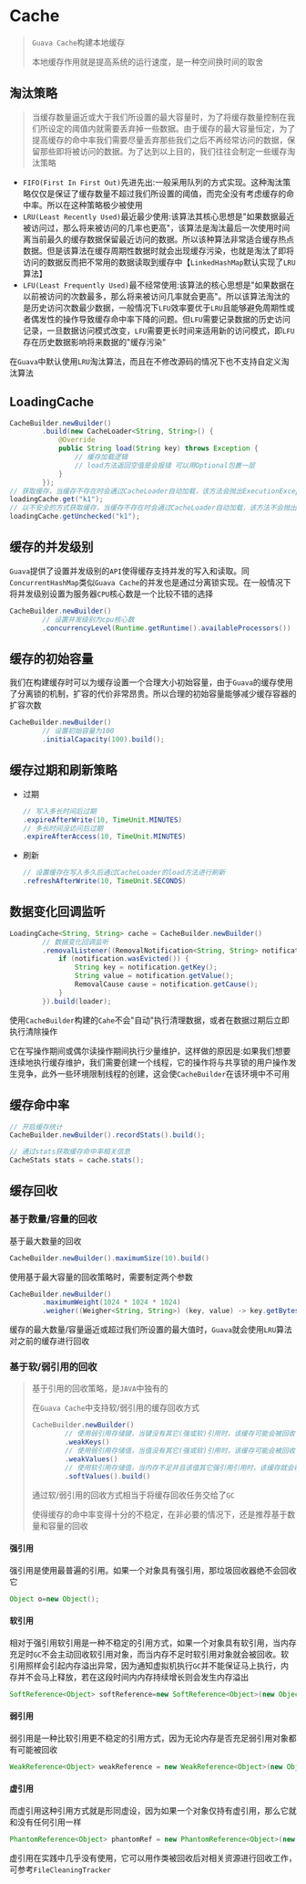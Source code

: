 # Cache

> `Guava Cache`构建本地缓存
>
> 本地缓存作用就是提高系统的运行速度，是一种空间换时间的取舍

## 淘汰策略

> 当缓存数量逼近或大于我们所设置的最大容量时，为了将缓存数量控制在我们所设定的阈值内就需要丢弃掉一些数据。由于缓存的最大容量恒定，为了提高缓存的命中率我们需要尽量丢弃那些我们之后不再经常访问的数据，保留那些即将被访问的数据。为了达到以上目的，我们往往会制定一些缓存淘汰策略

- `FIFO(First In First Out)`先进先出:一般采用队列的方式实现。这种淘汰策略仅仅是保证了缓存数量不超过我们所设置的阈值，而完全没有考虑缓存的命中率。所以在这种策略极少被使用
- `LRU(Least Recently Used)`最近最少使用:该算法其核心思想是"如果数据最近被访问过，那么将来被访问的几率也更高"，该算法是淘汰最后一次使用时间离当前最久的缓存数据保留最近访问的数据。所以该种算法非常适合缓存热点数据。但是该算法在缓存周期性数据时就会出现缓存污染，也就是淘汰了即将访问的数据反而把不常用的数据读取到缓存中【`LinkedHashMap`默认实现了`LRU`算法】
- `LFU(Least Frequently Used)`最不经常使用:该算法的核心思想是"如果数据在以前被访问的次数最多，那么将来被访问几率就会更高"。所以该算法淘汰的是历史访问次数最少数据，一般情况下`LFU`效率要优于`LRU`且能够避免周期性或者偶发性的操作导致缓存命中率下降的问题。但`LFU`需要记录数据的历史访问记录，一旦数据访问模式改变，`LFU`需要更长时间来适用新的访问模式，即`LFU`存在历史数据影响将来数据的"缓存污染"

在`Guava`中默认使用`LRU`淘汰算法，而且在不修改源码的情况下也不支持自定义淘汰算法

## LoadingCache

```java
CacheBuilder.newBuilder()
        .build(new CacheLoader<String, String>() {
            @Override
            public String load(String key) throws Exception {
                // 缓存加载逻辑
                // load方法返回空值是会报错 可以用Optional包裹一层
            }
        });
// 获取缓存，当缓存不存在时会通过CacheLoader自动加载，该方法会抛出ExecutionException异常
loadingCache.get("k1");
// 以不安全的方式获取缓存，当缓存不存在时会通过CacheLoader自动加载，该方法不会抛出异常
loadingCache.getUnchecked("k1");
```

## 缓存的并发级别

`Guava`提供了设置并发级别的`API`使得缓存支持并发的写入和读取。同`ConcurrentHashMap`类似`Guava Cache`的并发也是通过分离锁实现。在一般情况下将并发级别设置为服务器`CPU`核心数是一个比较不错的选择

```java
CacheBuilder.newBuilder()
		// 设置并发级别为cpu核心数
		.concurrencyLevel(Runtime.getRuntime().availableProcessors()) .build();
```

## 缓存的初始容量

我们在构建缓存时可以为缓存设置一个合理大小初始容量，由于`Guava`的缓存使用了分离锁的机制，扩容的代价非常昂贵。所以合理的初始容量能够减少缓存容器的扩容次数

```java
CacheBuilder.newBuilder()
        // 设置初始容量为100
        .initialCapacity(100).build();
```

## 缓存过期和刷新策略

- 过期

  ```java
  // 写入多长时间后过期
  .expireAfterWrite(10, TimeUnit.MINUTES)
  // 多长时间没访问后过期
  .expireAfterAccess(10, TimeUnit.MINUTES)
  ```

- 刷新

  ```java
  // 设置缓存在写入多久后通过CacheLoader的load方法进行刷新
  .refreshAfterWrite(10, TimeUnit.SECONDS)
  ```

## 数据变化回调监听

```java
LoadingCache<String, String> cache = CacheBuilder.newBuilder()
        // 数据变化回调监听
        .removalListener((RemovalNotification<String, String> notification) -> {
            if (notification.wasEvicted()) {
                String key = notification.getKey();
                String value = notification.getValue();
                RemovalCause cause = notification.getCause();
            }
        }).build(loader);
```

使用`CacheBuilder`构建的`Cahe`不会"自动"执行清理数据，或者在数据过期后立即执行清除操作

它在写操作期间或偶尔读操作期间执行少量维护，这样做的原因是:如果我们想要连续地执行缓存维护，我们需要创建一个线程，它的操作将与共享锁的用户操作发生竞争，此外一些环境限制线程的创建，这会使`CacheBuilder`在该环境中不可用

## 缓存命中率

```java
// 开启缓存统计
CacheBuilder.newBuilder().recordStats().build();

// 通过stats获取缓存命中率相关信息
CacheStats stats = cache.stats();
```

## 缓存回收

### 基于数量/容量的回收

基于最大数量的回收

```java
CacheBuilder.newBuilder().maximumSize(10).build()
```

使用基于最大容量的回收策略时，需要制定两个参数

```java
CacheBuilder.newBuilder()
        .maximumWeight(1024 * 1024 * 1024)
        .weigher((Weigher<String, String>) (key, value) -> key.getBytes().length + value.getBytes().length).build()
```

缓存的最大数量/容量逼近或超过我们所设置的最大值时，`Guava`就会使用`LRU`算法对之前的缓存进行回收

### 基于软/弱引用的回收

> 基于引用的回收策略，是`JAVA`中独有的
>
> 在`Guava Cache`中支持软/弱引用的缓存回收方式
>
> ```java
> CacheBuilder.newBuilder()
>         // 使用弱引用存储键，当键没有其它(强或软)引用时，该缓存可能会被回收
>         .weakKeys()
>         // 使用弱引用存储值，当值没有其它(强或软)引用时，该缓存可能会被回收
>         .weakValues()
>         // 使用软引用存储值，当内存不足并且该值其它强引用引用时，该缓存就会被回收
>         .softValues().build()
> ```
>
> 通过软/弱引用的回收方式相当于将缓存回收任务交给了`GC`
>
> 使得缓存的命中率变得十分的不稳定，在非必要的情况下，还是推荐基于数量和容量的回收

#### 强引用

强引用是使用最普遍的引用。如果一个对象具有强引用，那垃圾回收器绝不会回收它

```java
Object o=new Object();
```

#### 软引用

相对于强引用软引用是一种不稳定的引用方式，如果一个对象具有软引用，当内存充足时`GC`不会主动回收软引用对象，而当内存不足时软引用对象就会被回收。软引用照样会引起内存溢出异常，因为通知虚拟机执行`GC`并不能保证马上执行，内存并不会马上释放，若在这段时间内内存持续增长则会发生内存溢出

```java
SoftReference<Object> softReference=new SoftReference<Object>(new Object());
```

#### 弱引用

弱引用是一种比软引用更不稳定的引用方式，因为无论内存是否充足弱引用对象都有可能被回收

```java
WeakReference<Object> weakReference = new WeakReference<Object>(new Object());
```

#### 虚引用

而虚引用这种引用方式就是形同虚设，因为如果一个对象仅持有虚引用，那么它就和没有任何引用一样

```java
PhantomReference<Object> phantomRef = new PhantomReference<Object>(new Object(), queue);
```

虚引用在实践中几乎没有使用，它可以用作类被回收后对相关资源进行回收工作，可参考`FileCleaningTracker`



